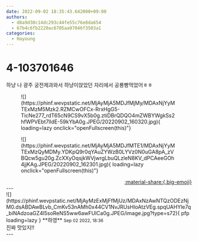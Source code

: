 ```yaml
---
date: 2022-09-02 18:35:43.642000+09:00
authors:
  - d8a9d30c14dc293c44fe55c76e8da654
  - 67b4c6fb2220ac6705aa97046f3503a1
categories:
  - Hayoung
---
```


# 4-103701646

<div class="post-container" markdown="1">
<div class="content-container md-sidebar__scrollwrap" markdown="1">

하냥 나 광주 궁전제과와서 하냥이앉았던 자리에서 공룡빵먹었어ㅎㅎ
<figure markdown="1">
![](https://phinf.wevpstatic.net/MjAyMjA5MDJfMjMy/MDAxNjYyMTExMzM5Mzk2.RZMCwOFCx-RrxHgG5-TicNe277_rdT65cN9CS9vX5b0g.ztiDBrQDQO4mZWBYWgkSs2hfWPVEbt7lldE-59kYbA0g.JPEG/20220902_160320.jpg){ loading=lazy onclick="openFullscreen(this)"}
</figure>

<figure markdown="1">
![](https://phinf.wevpstatic.net/MjAyMjA5MDJfMTE1/MDAxNjYyMTExMzQyMDMy.YDKpQ9r0qYAuZYWzB0LYVz0N0uGA8pA_zVBQcw5gu20g.ZcXXyOqsjkWVjwrgLbuQLzleN8KV_dPCAeeGOh4jjKAg.JPEG/20220902_162301.jpg){ loading=lazy onclick="openFullscreen(this)"}
</figure>


</div>
</div>

<div style="text-align: right;" markdown="1">
<a href="https://weverse.io/fromis9/fanpost/4-103701646" style="text-align: right;">:material-share:{.big-emoji}</a>
</div>
---

<div class="comments-container md-sidebar__scrollwrap" markdown="1">
<div class="comment" markdown="1">
<div class='id-container' markdown="1">
![](https://phinf.wevpstatic.net/MjAyMzExMjFfMjUz/MDAxNzAwNTQzODEzNjM0.dsABDAwBLvb_CmKv53nAMh0x44CV1NvJRUsHloAtzVEg.spqUAHYle7q_biNAdzoaGZ4l5soReNS5ww6awFUlCa0g.JPEG/image.jpg?type=s72){ pfp loading=lazy }
**<span class="artist">하영</span>** <small>Sep 02 2022, 18:36</small><br>
</div>
<div class='comment-body' markdown="1">
진짜 맛있지!!
</div>
</div>
</div>
---
